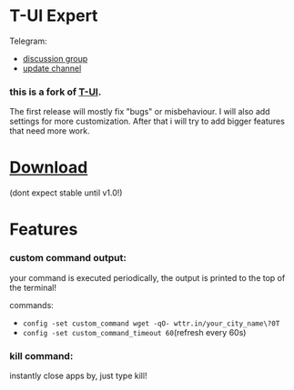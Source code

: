 # T-UI Expert

Telegram:
* [discussion group](https://t.me/t_ui_dev)
* [update channel](https://t.me/tui_expert_updates)

### this is a fork of [T-UI](https://github.com/fAndreuzzi/TUI-ConsoleLauncher).

The first release will mostly fix "bugs" or misbehaviour.
I will also add settings for more customization.
After that i will try to add bigger features that need more work.


# [Download](https://github.com/v1nc/TUI-Expert/releases)
(dont expect stable until v1.0!)

# Features

### custom command output:
your command is executed periodically, the output is printed to the top of the terminal!

commands:
- `config -set custom_command wget -qO- wttr.in/your_city_name\?0T`
- `config -set custom_command_timeout 60`(refresh every 60s)


### kill command:
instantly close apps by, just type kill!
